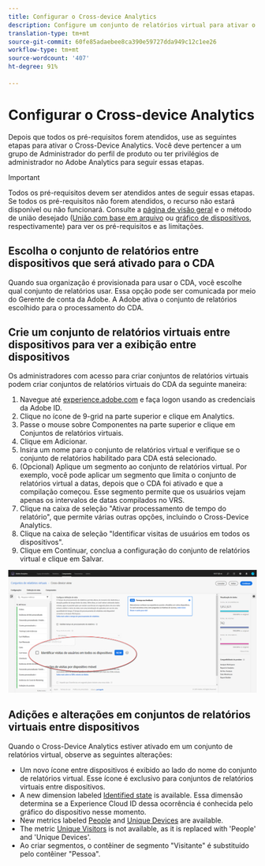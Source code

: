 ```yaml
---
title: Configurar o Cross-device Analytics
description: Configure um conjunto de relatórios virtual para ativar o CDA.
translation-type: tm+mt
source-git-commit: 60fe85adaebee8ca390e59727dda949c12c1ee26
workflow-type: tm+mt
source-wordcount: '407'
ht-degree: 91%

---
```



# Configurar o Cross-device Analytics

Depois que todos os pré-requisitos forem atendidos, use as seguintes etapas para ativar o Cross-Device Analytics. Você deve pertencer a um grupo de Administrador do perfil de produto ou ter privilégios de administrador no Adobe Analytics para seguir essas etapas.

>[!IMPORTANT]
>
>Todos os pré-requisitos devem ser atendidos antes de seguir essas etapas. Se todos os pré-requisitos não forem atendidos, o recurso não estará disponível ou não funcionará. Consulte a [página de visão geral](overview.md) e o método de união desejado ([União com base em arquivo](field-based-stitching.md) ou [gráfico de dispositivos](device-graph.md), respectivamente) para ver os pré-requisitos e as limitações.

## Escolha o conjunto de relatórios entre dispositivos que será ativado para o CDA

Quando sua organização é provisionada para usar o CDA, você escolhe qual conjunto de relatórios usar. Essa opção pode ser comunicada por meio do Gerente de conta da Adobe. A Adobe ativa o conjunto de relatórios escolhido para o processamento do CDA.

## Crie um conjunto de relatórios virtuais entre dispositivos para ver a exibição entre dispositivos

Os administradores com acesso para criar conjuntos de relatórios virtuais podem criar conjuntos de relatórios virtuais do CDA da seguinte maneira:

1. Navegue até [experience.adobe.com](https://experiencecloud.adobe.com) e faça logon usando as credenciais da Adobe ID.
2. Clique no ícone de 9-grid na parte superior e clique em Analytics.
3. Passe o mouse sobre Componentes na parte superior e clique em Conjuntos de relatórios virtuais.
4. Clique em Adicionar.
5. Insira um nome para o conjunto de relatórios virtual e verifique se o conjunto de relatórios habilitado para CDA está selecionado.
6. (Opcional) Aplique um segmento ao conjunto de relatórios virtual. Por exemplo, você pode aplicar um segmento que limita o conjunto de relatórios virtual a datas, depois que o CDA foi ativado e que a compilação começou. Esse segmento permite que os usuários vejam apenas os intervalos de datas compilados no VRS.
7. Clique na caixa de seleção &quot;Ativar processamento de tempo do relatório&quot;, que permite várias outras opções, incluindo o Cross-Device Analytics.
8. Clique na caixa de seleção &quot;Identificar visitas de usuários em todos os dispositivos&quot;.
9. Clique em Continuar, conclua a configuração do conjunto de relatórios virtual e clique em Salvar.

![Caixa de seleção CDA](assets/cda-checkbox.png)

## Adições e alterações em conjuntos de relatórios virtuais entre dispositivos

Quando o Cross-Device Analytics estiver ativado em um conjunto de relatórios virtual, observe as seguintes alterações:

* Um novo ícone entre dispositivos é exibido ao lado do nome do conjunto de relatórios virtual. Esse ícone é exclusivo para conjuntos de relatórios virtuais entre dispositivos.
* A new dimension labeled [Identified state](../dimensions/identified-state.md) is available. Essa dimensão determina se a Experience Cloud ID dessa ocorrência é conhecida pelo gráfico do dispositivo nesse momento.
* New metrics labeled [People](../metrics/people.md) and [Unique Devices](../metrics/unique-devices.md) are available.
* The metric [Unique Visitors](../metrics/unique-visitors.md) is not available, as it is replaced with &#39;People&#39; and &#39;Unique Devices&#39;.
* Ao criar segmentos, o contêiner de segmento &quot;Visitante&quot; é substituído pelo contêiner &quot;Pessoa&quot;.
